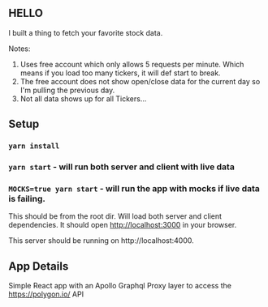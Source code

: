 ## HELLO

I built a thing to fetch your favorite stock data.

Notes:

1. Uses free account which only allows 5 requests per minute. Which means if you load too many tickers, it will def start to break.
2. The free account does not show open/close data for the current day so I'm pulling the previous day.
3. Not all data shows up for all Tickers...

## Setup

### `yarn install`
### `yarn start` - will run both server and client with live data
### `MOCKS=true yarn start` - will run the app with mocks if live data is failing.

This should be from the root dir. Will load both server and client dependencies. It should open [http://localhost:3000](http://localhost:3000) in your browser.

This server should be running on http://localhost:4000.

## App Details

Simple React app with an Apollo Graphql Proxy layer to access the https://polygon.io/ API


